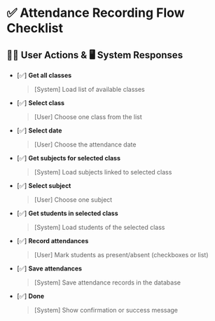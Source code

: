 ﻿# ✅ Attendance Recording Flow Checklist

## 🧑‍💻 User Actions & 🖥️ System Responses

- [✅] **Get all classes**  
  > [System] Load list of available classes

- [✅] **Select class**  
  > [User] Choose one class from the list

- [✅] **Select date**  
  > [User] Choose the attendance date

- [✅] **Get subjects for selected class**  
  > [System] Load subjects linked to selected class

- [✅] **Select subject**  
  > [User] Choose one subject

- [✅] **Get students in selected class**  
  > [System] Load students of the selected class

- [✅] **Record attendances**  
  > [User] Mark students as present/absent (checkboxes or list)

- [✅] **Save attendances**  
  > [System] Save attendance records in the database

- [✅] **Done**  
  > [System] Show confirmation or success message
